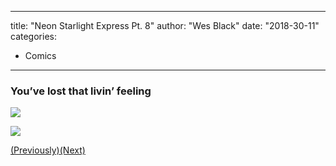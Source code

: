 
---
title: "Neon Starlight Express Pt. 8"
author: "Wes Black"
date: "2018-30-11"
categories:
- Comics
---

### You&#8217;ve lost that livin&#8217; feeling

![](https://i1.wp.com/vrvblog.co/wp-content/uploads/2018/11/NSEpage15-725x1024.png?resize=725%2C1024&#038;ssl=1)

 

![](https://i2.wp.com/vrvblog.co/wp-content/uploads/2018/11/NSEpage16-725x1024.png?resize=725%2C1024&#038;ssl=1)

[(Previously)](https://vrvblog.co/wesblk/4283/neon-starlight-express-pt-7/)[(Next)](https://vrvblog.co/wesblk/4544/neon-starlight-express-pt-9/)
